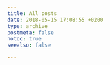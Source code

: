 ```yaml
---
title: All posts
date: 2018-05-15 17:08:55 +0200
type: archive
postmeta: false
notoc: true
seealso: false

---
```

